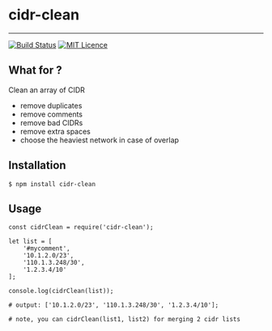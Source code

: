 # cidr-clean
-----------
[![Build Status](https://travis-ci.org/eviltik/cidr-clean.svg?branch=master)](https://travis-ci.org/franck34/sockmq)
[![MIT Licence](https://badges.frapsoft.com/os/mit/mit.svg?v=103)](https://opensource.org/licenses/mit-license.php)

What for ?
----------

Clean an array of CIDR
* remove duplicates
* remove comments
* remove bad CIDRs
* remove extra spaces
* choose the heaviest network in case of overlap


Installation
------------
```
$ npm install cidr-clean
```


Usage
-----
```
const cidrClean = require('cidr-clean');

let list = [
    '#mycomment',
    '10.1.2.0/23',
    '110.1.3.248/30',
    '1.2.3.4/10'
];

console.log(cidrClean(list));

# output: ['10.1.2.0/23', '110.1.3.248/30', '1.2.3.4/10'];

# note, you can cidrClean(list1, list2) for merging 2 cidr lists
```

